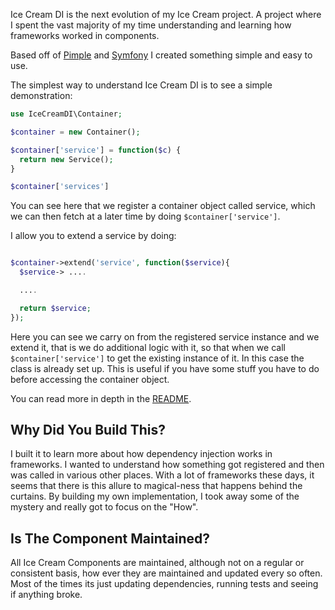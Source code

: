 Ice Cream DI is the next evolution of my Ice Cream project. A project where I spent the vast majority of my time understanding and learning how frameworks worked in components.

Based off of [Pimple](http://pimple.sensiolabs.org/) and [Symfony](http://symfony.com/doc/current/components/dependency_injection.html) I created something simple and easy to use.

The simplest way to understand Ice Cream DI is to see a simple demonstration:

```php
use IceCreamDI\Container;

$container = new Container();

$container['service'] = function($c) {
  return new Service();
}

$container['services']
```

You can see here that we register a container object called service, which we can then fetch at a later time
by doing `$container['service']`.

I allow you to extend a service by doing:

```php

$container->extend('service', function($service){
  $service-> ....

  ....

  return $service;
});
```

Here you can see we carry on from the registered service instance and we extend it, that is we do additional logic with it, so that when we call `$container['service']` to get the existing instance of it. In this case the  class is already set up. This is useful if you have some stuff you have to do before accessing the container object.

You can read more in depth in the [README](https://github.com/AdamKyle/ice-cream-di).

## Why Did You Build This?

I built it to learn more about how dependency injection works in frameworks. I wanted to understand how something got registered and then was called in various other places. With a lot of frameworks these days, it seems that there is this allure to magical-ness that happens behind the curtains. By building my own
implementation, I took away some of the mystery and really got to focus on the "How".

## Is The Component Maintained?

All Ice Cream Components are maintained, although not on a regular or consistent basis, how ever they are maintained and updated every so often. Most of the times its just updating dependencies, running tests and seeing if anything broke.
